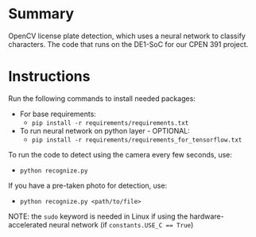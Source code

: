 # Summary
OpenCV license plate detection, which uses a neural network to classify characters. The code that runs on the DE1-SoC for our CPEN 391 project.

# Instructions
Run the following commands to install needed packages:
- For base requirements:
    - `pip install -r requirements/requirements.txt`
- To run neural network on python layer - OPTIONAL:
    - `pip install -r requirements/requirements_for_tensorflow.txt` 

To run the code to detect using the camera every few seconds, use:
- `python recognize.py`

If you have a pre-taken photo for detection, use:
- `python recognize.py <path/to/file>`

NOTE: the `sudo` keyword is needed in Linux if using the hardware-accelerated neural network (if `constants.USE_C == True`)

